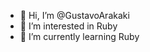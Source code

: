 - 👋 Hi, I’m @GustavoArakaki
- 👀 I’m interested in Ruby
- 🌱 I’m currently learning Ruby


<!---
GustavoArakaki/GustavoArakaki is a ✨ special ✨ repository because its `README.md` (this file) appears on your GitHub profile.
You can click the Preview link to take a look at your changes.
--->
